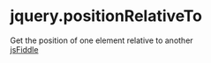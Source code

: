 # jquery.positionRelativeTo
Get the position of one element relative to another  
[jsFiddle](http://jsfiddle.net/PeterChaplin/tb7w3/)